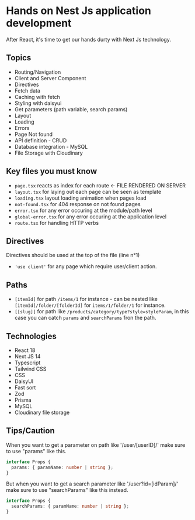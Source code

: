 # Hands on Nest Js application development

After React, it's time to get our hands durty with Next Js technology.

## Topics

- Routing/Navigation
- Client and Server Component
- Directives
- Fetch data
- Caching with fetch
- Styling with daisyui
- Get parameters (path variable, search params)
- Layout
- Loading
- Errors
- Page Not found
- API definition - CRUD
- Database integration - MySQL
- File Storage with Cloudinary

## Key files you must know

- `page.tsx` reacts as index for each route <- FILE RENDERED ON SERVER
- `layout.tsx` for laying out each page can be seen as template
- `loading.tsx` layout loading animation when pages load
- `not-found.tsx` for 404 response on not found pages
- `error.tsx` for any error occuring at the module/path level
- `global-error.tsx` for any error occuring at the application level
- `route.tsx` for handling HTTP verbs

## Directives

Directives should be used at the top of the file (line n°1)

- `'use client'` for any page which require user/client action.

## Paths

- `[itemId]` for path `/items/1` for instance - can be nested like `[itemId]/folder/[folderId]` for `items/1/folder/1` for instance.
- `[[slug]]` for path like `/products/category/type?style=styleParam`, in this case you can catch `params` and `searchParams` fron the path.

## Technologies

- React 18
- Next JS 14
- Typescript
- Tailwind CSS
- CSS
- DaisyUI
- Fast sort
- Zod
- Prisma
- MySQL
- Cloudinary file storage

## Tips/Caution

When you want to get a parameter on path like '/user/[userID]/' make sure to use "params" like this.

```ts
interface Props {
  params: { paramName: number | string };
}
```

But when you want to get a search parameter like '/user?id=[idParam]/' make sure to use "searchParams" like this instead.

```ts
interface Props {
  searchParams: { paramName: number | string };
}
```
